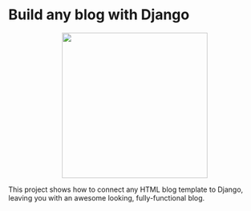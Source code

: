 
# Build any blog with Django

<p align="center">
  <a href="https://youtu.be/HWg3zXWwre8"><img src="https://github.com/justdjango/dream_blog/blob/master/thumbnail.png" width="290"></a>
</p>

This project shows how to connect any HTML blog template to Django, leaving you with an awesome looking, fully-functional blog.



<div align="center">

